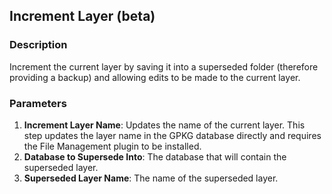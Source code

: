 ## Increment Layer (beta)

### Description

Increment the current layer by saving it into a superseded folder (therefore providing a backup) and allowing edits to be made to the current layer.

### Parameters

1. **Increment Layer Name**: Updates the name of the current layer. This step updates the layer name in the GPKG database directly and requires the File Management plugin to be installed.
2. **Database to Supersede Into**: The database that will contain the superseded layer.
3. **Superseded Layer Name**: The name of the superseded layer.
